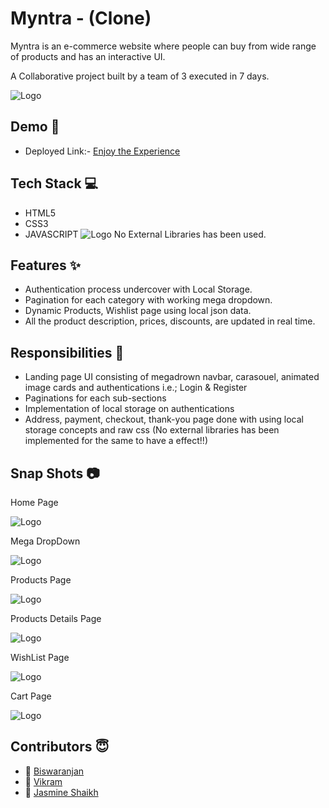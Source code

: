 
# Myntra - (Clone)

Myntra is an e-commerce website where people can buy from wide range of products and has an interactive UI. 

A Collaborative project built by a team of 3 executed in 7 days.


![Logo](https://img.mensxp.com/media/content/2021/Jan/People-Try-To-Find-Other-Secretly-Offensive-Logos1400_60165ada60850.jpeg)


## Demo  🎥

- Deployed Link:- [Enjoy the Experience](https://myntra-fashions-clone.netlify.app/)


## Tech Stack 💻

- HTML5
- CSS3
- JAVASCRIPT
![Logo](https://user-images.githubusercontent.com/30186107/29488525-f55a69d0-84da-11e7-8a39-5476f663b5eb.png)
No External Libraries has been used.



## Features ✨

- Authentication process undercover with Local Storage.
- Pagination for each category with working mega dropdown.
- Dynamic Products, Wishlist page using local json data.
- All the product description, prices, discounts, are updated in real time.

## Responsibilities 💪

- Landing page UI consisting of megadrown navbar, carasouel, animated image cards and authentications i.e.; Login & Register 
- Paginations for each sub-sections
- Implementation of local storage on authentications
- Address, payment, checkout, thank-you page done with using local storage concepts and raw css (No external libraries has been implemented for the same to have a effect!!)

## Snap Shots 📷

Home Page

![Logo](https://images2.imgbox.com/c0/b8/9A3OPB3n_o.jpg)

Mega DropDown

![Logo](https://images2.imgbox.com/fc/50/uwwSDxEF_o.jpg)

Products Page

![Logo](https://images2.imgbox.com/b1/79/Ajcc0vIR_o.jpg)

Products Details Page

![Logo](https://images2.imgbox.com/5c/5a/ALM6fjk4_o.jpg)

WishList Page

![Logo](https://images2.imgbox.com/a3/f8/mt96qGyy_o.jpg)

Cart Page

![Logo](https://images2.imgbox.com/5c/84/veOWEFoY_o.jpg)
## Contributors  😇


- 👤 [Biswaranjan](https://www.github.com/icyflame21)
- 👤 [Vikram](https://www.github.com/Vikram-amin)
- 👤 [Jasmine Shaikh](https://www.github.com/Jasmine-Shaikh)



